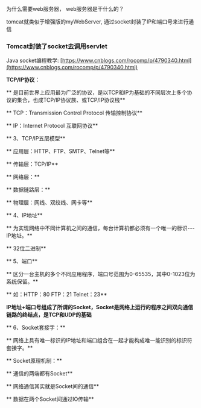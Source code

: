 为什么需要web服务器， web服务器是干什么的？

tomcat就类似于增强版的myWebServer, 通过socket封装了IP和端口号来进行通信

### **Tomcat封装了socket去调用servlet**

Java socket编程教学: [https://www.cnblogs.com/rocomp/p/4790340.html](https://www.cnblogs.com/rocomp/p/4790340.html)

**TCP/IP协议：**

**            是目前世界上应用最为广泛的协议，是以TCP和IP为基础的不同层次上多个协议的集合，也成TCP/IP协议族、或TCP/IP协议栈**

**            TCP：Transmission Control Protocol 传输控制协议**

**            IP：Internet Protocol 互联网协议**

**       3、TCP/IP五层模型**

**            应用层：HTTP、FTP、SMTP、Telnet等**

**            传输层：TCP/IP**

**            网络层：**

**            数据链路层：**

**            物理层：网线、双绞线、网卡等**

**       4、IP地址**

**            为实现网络中不同计算机之间的通信，每台计算机都必须有一个唯一的标识---IP地址。**

**            32位二进制**

**       5、端口**

**            区分一台主机的多个不同应用程序，端口号范围为0-65535，其中0-1023位为系统保留。**

**            如：HTTP：80  FTP：21 Telnet：23**

**IP地址+端口号组成了所谓的Socket，Socket是网络上运行的程序之间双向通信链路的终结点，是TCP和UDP的基础**

**       6、Socket套接字：**

**            网络上具有唯一标识的IP地址和端口组合在一起才能构成唯一能识别的标识符套接字。**

**          Socket原理机制：**

**             通信的两端都有Socket**

**             网络通信其实就是Socket间的通信**

**             数据在两个Socket间通过IO传输**

